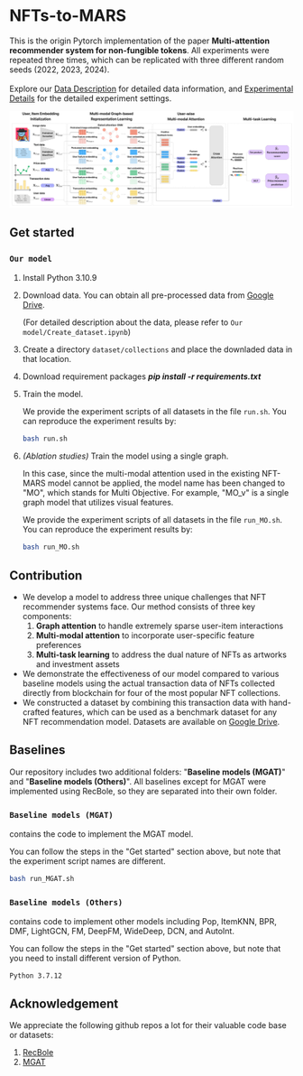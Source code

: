 # NFTs-to-MARS

This is the origin Pytorch implementation of the paper **Multi-attention recommender system for non-fungible tokens**. 
All experiments were repeated three times, which can be replicated with three different random seeds (2022, 2023, 2024).<br>
<br>
Explore our [Data Description](Data_Description.md) for detailed data information, and [Experimental Details](Experimental_Details.md) for the detailed experiment settings.





![model](assets/figure_model_architecture.png)





## Get started

### **`Our model`**

1. Install Python 3.10.9

2. Download data. You can obtain all pre-processed data from [Google Drive](https://drive.google.com/drive/folders/1p4DQdyTASICL31APiTNoscsUIQ3_WJhf?usp=sharing).
   
   (For detailed description about the data, please refer to `Our model/Create_dataset.ipynb`)

3. Create a directory `dataset/collections` and place the downladed data in that location. 

4. Download requirement packages ***pip install -r requirements.txt***

5. Train the model. 

   We provide the experiment scripts of all datasets in the file `run.sh`. You can reproduce the experiment results by: 

   ~~~bash
   bash run.sh
   ~~~

6. *(Ablation studies)* Train the model using a single graph. 

   In this case, since the multi-modal attention used in the existing NFT-MARS model cannot be applied, the model name has been changed to "MO", which stands for Multi Objective. For example, "MO_v" is a single graph model that utilizes visual features. 

   We provide the experiment scripts of all datasets in the file `run_MO.sh`. You can reproduce the experiment results by:

   ```bash
   bash run_MO.sh
   ```

## Contribution

- We develop a model to address three unique challenges that NFT recommender systems face. Our method consists of three key components:
  1. **Graph attention** to handle extremely sparse user-item interactions
  2. **Multi-modal attention** to incorporate user-specific feature preferences
  3. **Multi-task learning** to address the dual nature of NFTs as artworks and investment assets
- We demonstrate the effectiveness of our model compared to various baseline models using the actual transaction data of NFTs collected directly from blockchain for four of the most popular NFT collections.
- We constructed a dataset by combining this transaction data with hand-crafted features, which can be used as a benchmark dataset for any NFT recommendation model. Datasets are available on [Google Drive](https://drive.google.com/drive/folders/12WeTJ6HzjGI0giirlu__PFSGtxno7cWU?usp=share_link).

## Baselines

Our repository includes two additional folders: "**Baseline models (MGAT)**" and "**Baseline models (Others)**". All baselines except for MGAT were implemented using RecBole, so they are separated into their own folder.

### **`Baseline models (MGAT)`**

contains the code to implement the MGAT model.

You can follow the steps in the "Get started" section above, but note that the experiment script names are different. 

```bash
bash run_MGAT.sh
```

### **`Baseline models (Others)`**

contains code to implement other models including Pop, ItemKNN, BPR, DMF, LightGCN, FM, DeepFM, WideDeep, DCN, and AutoInt. 

You can follow the steps in the "Get started" section above, but note that you need to install different version of Python. 

```
Python 3.7.12
```

## Acknowledgement

We appreciate the following github repos a lot for their valuable code base or datasets:

1. [RecBole](https://github.com/RUCAIBox/RecBole)
2. [MGAT](https://github.com/zltao/MGAT)
